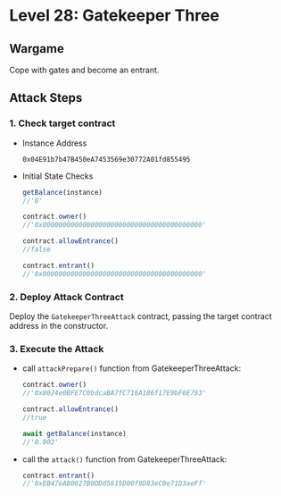 # Level 28: Gatekeeper Three

## Wargame
Cope with gates and become an entrant.


## Attack Steps

### 1. Check target contract
- Instance Address
    ```
    0x04E91b7b47B450eA7453569e30772A01fd855495
    ```

- Initial State Checks
    ```javascript
    getBalance(instance)
    //'0'

    contract.owner()
    //'0x0000000000000000000000000000000000000000'

    contract.allowEntrance()
    //false

    contract.entrant()
    //'0x0000000000000000000000000000000000000000'
    ```

### 2. Deploy Attack Contract
Deploy the `GatekeeperThreeAttack` contract, passing the target contract address in the constructor.

### 3. Execute the Attack
- call `attackPrepare()` function from GatekeeperThreeAttack:
    ```javascript
    contract.owner()
    //'0x8024e0BFE7C0bdcaBA7fC716A186f17E9bF6E793'

    contract.allowEntrance()
    //true

    await getBalance(instance)
    //'0.002'
    ```

- call the `attack()` function from GatekeeperThreeAttack:
    ```javascript
    contract.entrant()
    //'0xEB47eAB0027B0DDd5615D00f9D83eC0e71D3aeFf'
    ```